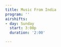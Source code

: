 ```yaml
---
title: Music From India
program: ''
airshifts:
- day: Sunday
  start: 3:00p
  duration: '2:00'

---
```

